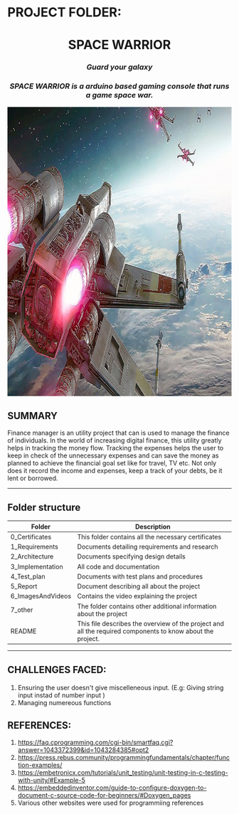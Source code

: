 # PROJECT FOLDER:
<h1 align="center"> SPACE WARRIOR </h1>
<i><h3 align = "center"> Guard your galaxy </h3></i>
<i><h3 align = "center"> SPACE WARRIOR is a arduino based gaming console that runs a game space war.  </h3></i>

<p align="center">
  <img width="720 "height="650 " src="https://github.com/Y-133/M2-EmbSys/blob/a2454516c7c7140fc056e7bcaf77e192b621d79b/PROJECT/IMAGES/space%20battle.jpg" alt="FM_pic">
</p>


## SUMMARY ##
  Finance manager is an utility project that can is used to manage the finance of individuals. In the world of increasing digital finance, this utility greatly helps in tracking the money flow. Tracking the expenses helps the user to keep in check of the unnecessary expenses and can save the money as planned to achieve the financial goal set like for travel, TV etc. Not only does it record the income and expenses, keep a track of your debts, be it lent or borrowed.

---------------------------------------------------------------------------
## Folder structure ##
| Folder | Description|
| --- | --- |
| 0_Certificates | This folder contains all the necessary certificates |
| 1_Requirements | Documents detailing requirements and research |
| 2_Architecture | Documents specifying design details |
| 3_Implementation | All code and documentation |
| 4_Test_plan | Documents with test plans and procedures |
| 5_Report | Document describing all about the project |
| 6_ImagesAndVideos | Contains the video explaining the project |
| 7_other | The folder contains other additional information about the project |
| README| This file describes the overview of the project and all the required components to know about the project.

----------------------------------------------------------------------------
## CHALLENGES FACED: ##
####
1. Ensuring the user doesn't give miscelleneous input. (E.g: Giving string input instad of number input )
2. Managing numereous functions
####

## REFERENCES:
1. https://faq.cprogramming.com/cgi-bin/smartfaq.cgi?answer=1043372399&id=1043284385#opt2  
2. https://press.rebus.community/programmingfundamentals/chapter/function-examples/
3. https://embetronicx.com/tutorials/unit_testing/unit-testing-in-c-testing-with-unity/#Example-5 
4. https://embeddedinventor.com/guide-to-configure-doxygen-to-document-c-source-code-for-beginners/#Doxygen_pages
5. Various other websites were used for programmiing references
